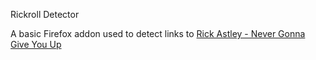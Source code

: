 Rickroll Detector

A basic Firefox addon used to detect links to [Rick Astley - Never Gonna Give You Up](https://www.youtube.com/watch?v=dQw4w9WgXcQ)
